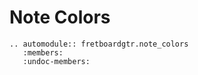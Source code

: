 # Note Colors

```{eval-rst}
.. automodule:: fretboardgtr.note_colors
   :members:
   :undoc-members:
```
